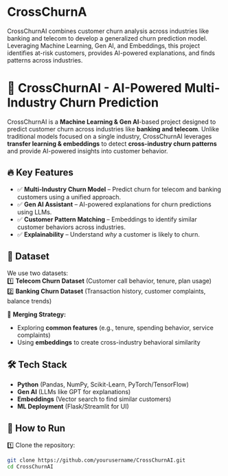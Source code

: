 # CrossChurnA
CrossChurnAI combines customer churn analysis across industries like banking and telecom to develop a generalized churn prediction model. Leveraging Machine Learning, Gen AI, and Embeddings, this project identifies at-risk customers, provides AI-powered explanations, and finds patterns across industries. 
# 🚀 CrossChurnAI - AI-Powered Multi-Industry Churn Prediction  

CrossChurnAI is a **Machine Learning & Gen AI**-based project designed to predict customer churn across industries like **banking and telecom**. Unlike traditional models focused on a single industry, CrossChurnAI leverages **transfer learning & embeddings** to detect **cross-industry churn patterns** and provide AI-powered insights into customer behavior.  

## 🔥 Key Features  
- ✅ **Multi-Industry Churn Model** – Predict churn for telecom and banking customers using a unified approach.  
- ✅ **Gen AI Assistant** – AI-powered explanations for churn predictions using LLMs.  
- ✅ **Customer Pattern Matching** – Embeddings to identify similar customer behaviors across industries.  
- ✅ **Explainability** – Understand *why* a customer is likely to churn.  

## 📌 Dataset  
We use two datasets:  
1️⃣ **Telecom Churn Dataset** (Customer call behavior, tenure, plan usage)  
2️⃣ **Banking Churn Dataset** (Transaction history, customer complaints, balance trends)  

📌 **Merging Strategy:**  
- Exploring **common features** (e.g., tenure, spending behavior, service complaints)  
- Using **embeddings** to create cross-industry behavioral similarity  

## 🛠️ Tech Stack  
- **Python** (Pandas, NumPy, Scikit-Learn, PyTorch/TensorFlow)  
- **Gen AI** (LLMs like GPT for explanations)  
- **Embeddings** (Vector search to find similar customers)  
- **ML Deployment** (Flask/Streamlit for UI)  

## 🚀 How to Run  
1️⃣ Clone the repository:  
```bash  
git clone https://github.com/yourusername/CrossChurnAI.git  
cd CrossChurnAI  
